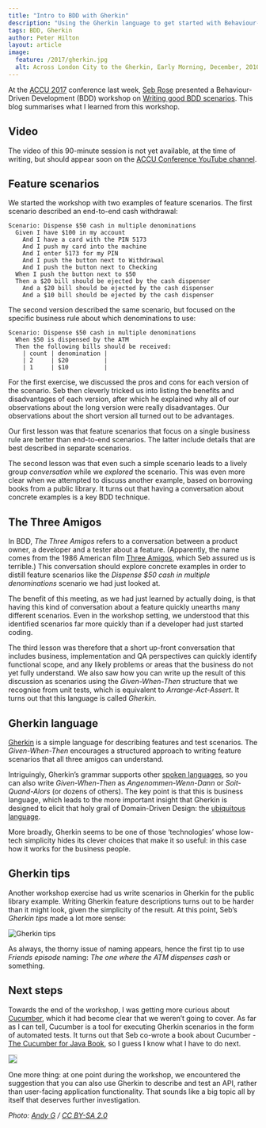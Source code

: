 ```yaml
---
title: "Intro to BDD with Gherkin"
description: "Using the Gherkin language to get started with Behaviour-Driven Development"
tags: BDD, Gherkin
author: Peter Hilton
layout: article
image:
  feature: /2017/gherkin.jpg
  alt: Across London City to the Gherkin, Early Morning, December, 2010
---
```


At the [ACCU 2017](https://conference.accu.org/) conference last week, [Seb Rose](https://twitter.com/sebrose) presented a Behaviour-Driven Development (BDD) workshop on [Writing good BDD scenarios](https://conference.accu.org/site/stories/2017/sessions.html#XWritinggoodBDDscenarios).
This blog summarises what I learned from this workshop.

## Video

The video of this 90-minute session is not yet available, at the time of writing, but should appear soon on the [ACCU Conference YouTube channel](https://www.youtube.com/channel/UCJhay24LTpO1s4bIZxuIqKw).

## Feature scenarios

We started the workshop with two examples of feature scenarios.
The first scenario described an end-to-end cash withdrawal:

```gherkin
Scenario: Dispense $50 cash in multiple denominations
  Given I have $100 in my account
    And I have a card with the PIN 5173
    And I push my card into the machine
    And I enter 5173 for my PIN
    And I push the button next to Withdrawal
    And I push the button next to Checking
  When I push the button next to $50
  Then a $20 bill should be ejected by the cash dispenser
    And a $20 bill should be ejected by the cash dispenser
    And a $10 bill should be ejected by the cash dispenser
```

The second version described the same scenario, but focused on the specific business rule about which denominations to use:

```gherkin
Scenario: Dispense $50 cash in multiple denominations
  When $50 is dispensed by the ATM
  Then the following bills should be received:
    | count | denomination |
    | 2     | $20          |
    | 1     | $10          |
```

For the first exercise, we discussed the pros and cons for each version of the scenario.
Seb then cleverly tricked us into listing the benefits and disadvantages of each version, after which he explained why all of our observations about the long version were really disadvantages.
Our observations about the short version all turned out to be advantages.

Our first lesson was that feature scenarios that focus on a single business rule are better than end-to-end scenarios.
The latter include details that are best described in separate scenarios.

The second lesson was that even such a simple scenario leads to a lively group _conversation_ while we _explored_ the scenario.
This was even more clear when we attempted to discuss another example, based on borrowing books from a public library.
It turns out that having a conversation about concrete examples is a key BDD technique.

## The Three Amigos

In BDD, _The Three Amigos_ refers to a conversation between a product owner, a developer and a tester about a feature.
(Apparently, the name comes from the 1986 American film [Three Amigos](https://en.wikipedia.org/wiki/Three_Amigos), which Seb assured us is terrible.)
This conversation should explore concrete examples in order to distill feature scenarios like the _Dispense $50 cash in multiple denominations_ scenario we had just looked at.

The benefit of this meeting, as we had just learned by actually doing, is that having this kind of conversation about a feature quickly unearths many different scenarios.
Even in the workshop setting, we understood that this identified scenarios far more quickly than if a developer had just started coding.

The third lesson was therefore that a short up-front conversation that includes business, implementation and QA perspectives can quickly identify functional scope, and any likely problems or areas that the business do not yet fully understand.
We also saw how you can write up the result of this discussion as scenarios using the _Given-When-Then_ structure that we recognise from unit tests, which is equivalent to _Arrange-Act-Assert_.
It turns out that this language is called _Gherkin_.

## Gherkin language

[Gherkin](https://github.com/cucumber/cucumber/wiki/Gherkin) is a simple language for describing features and test scenarios.
The _Given-When-Then_ encourages a structured approach to writing feature scenarios that all three amigos can understand.

Intriguingly, Gherkin’s grammar supports other [spoken languages](https://github.com/cucumber/cucumber/blob/master/gherkin/gherkin-languages.json), so you can also write _Given-When-Then_ as _Angenommen-Wenn-Dann_ or _Soit-Quand-Alors_ (or dozens of others).
The key point is that this is business language, which leads to the more important insight that Gherkin is designed to elicit that holy grail of Domain-Driven Design: the [ubiquitous language](https://en.wikipedia.org/wiki/Domain-driven_design#Building_blocks).

More broadly, Gherkin seems to be one of those ‘technologies’ whose low-tech simplicity hides its clever choices that make it so useful: in this case how it works for the business people.

## Gherkin tips

Another workshop exercise had us write scenarios in Gherkin for the public library example.
Writing Gherkin feature descriptions turns out to be harder than it might look, given the simplicity of the result.
At this point, Seb’s _Gherkin tips_ made a lot more sense:

![Gherkin tips](gherkin-tips.jpg)

As always, the thorny issue of naming appears, hence the first tip to use _Friends episode_ naming: _The one where the ATM dispenses cash_ or something.

## Next steps

Towards the end of the workshop, I was getting more curious about [Cucumber](https://github.com/cucumber/cucumber), which it had become clear that we weren’t going to cover.
As far as I can tell, Cucumber is a tool for executing Gherkin scenarios in the form of automated tests.
It turns out that Seb co-wrote a book about Cucumber - [The Cucumber for Java Book](https://pragprog.com/book/srjcuc/the-cucumber-for-java-book), so I guess I know what I have to do next.

<a title="The Cucumber for Java Book" href="https://pragprog.com/book/srjcuc/the-cucumber-for-java-book"><img style="border:1px solid #ccc" src="cucumber-for-java-book.jpg"></a>

One more thing: at one point during the workshop, we encountered the suggestion that you can also use Gherkin to describe and test an API, rather than user-facing application functionality.
That sounds like a big topic all by itself that deserves further investigation.

_Photo: [Andy G](https://www.flickr.com/photos/andyg/5300333934) / [CC BY-SA 2.0](https://creativecommons.org/licenses/by-sa/2.0/)_
